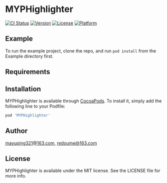 # MYPHighlighter

[![CI Status](https://img.shields.io/travis/mayuping321@163.com/MYPHighlighter.svg?style=flat)](https://travis-ci.org/mayuping321@163.com/MYPHighlighter)
[![Version](https://img.shields.io/cocoapods/v/MYPHighlighter.svg?style=flat)](https://cocoapods.org/pods/MYPHighlighter)
[![License](https://img.shields.io/cocoapods/l/MYPHighlighter.svg?style=flat)](https://cocoapods.org/pods/MYPHighlighter)
[![Platform](https://img.shields.io/cocoapods/p/MYPHighlighter.svg?style=flat)](https://cocoapods.org/pods/MYPHighlighter)

## Example

To run the example project, clone the repo, and run `pod install` from the Example directory first.

## Requirements

## Installation

MYPHighlighter is available through [CocoaPods](https://cocoapods.org). To install
it, simply add the following line to your Podfile:

```ruby
pod 'MYPHighlighter'
```

## Author

mayuping321@163.com, redoume@163.com

## License

MYPHighlighter is available under the MIT license. See the LICENSE file for more info.

